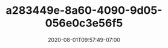 ---
title: a283449e-8a60-4090-9d05-056e0c3e56f5
date: 2020-08-01T09:57:49-07:00
draft: false
location: Montana
img_url: https://d17enza3bfujl8.cloudfront.net/a283449e-8a60-4090-9d05-056e0c3e56f5.jpg
original_fn: ""
tags:
- Montana
- Kenai
- dogs
- on-the-road
- b&w

---